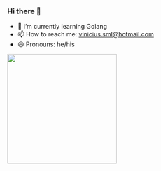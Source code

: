 ### Hi there 👋

- 🌱 I’m currently learning Golang
- 📫 How to reach me: vinicius.sml@hotmail.com
- 😄 Pronouns: he/his

<div align="left">
  <a href="https://github.com/Vinicius881">
  <img height="250em" src="https://github-readme-stats.vercel.app/api?username=Vinicius881&show_icons=true&theme=dark&include_all_commits=true&count_private=true"/>
  
 
  
  
 
